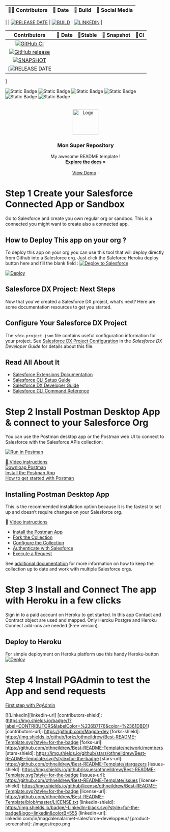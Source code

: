 | 👩‍💼 Contributors                                                                                                                                                                                                                       | 📅 Date                                                                                                                                                                   | 🤖 Build                                                                                                                                                                    | 📱 Social Media                                                                                                                                                                         |
|-----------------------------------------------------------------------------------------------------------------------------------------------------------------------------------------------------------------------------|------------------------------------------------------------------------------------------------------------------------------------------------------------------------------|------------------------------------------------------------------------------------------------------------------------------------------------------------------------------|-------------------------------------------------------------------------------------------------------------------------------------------------------------------------------------|
| 
| [![RELEASE DATE](https://img.shields.io/badge/September%202023-white?style=flat&label=Snapshot&labelColor=%23000000&color=%23FFFFFF)](https://github.com/Magda-dev/Legarant_P12)
| [![BUILD](https://img.shields.io/badge/passed-brightgreen?style=flat&label=BUILD&labelColor=%23000000&color=%2361f522)](https://github.com/Magda-dev/Legarant_P12) 
| [![LINKEDIN](https://img.shields.io/badge/Magdalena%20Larmet-white?style=flat&label=Linkedin&labelColor=%23000000&color=%23004182&link=https%3A%2F%2Fwww.linkedin.com%2Fin%2Fmagdalenalarmet-salesforce-developpeur%2F)](https://www.linkedin.com/in/magdalenalarmet-salesforce-developpeur/) |






Contributors      |📅 Date             |🤖Stable              |🧪 Snapshot             |👷CI                 |
|:--------------------:|:-------------------------:|:-------------------------:|:-------------------------:|:----------------:|
| [![GitHub CI](https://img.shields.io/badge/passed-brightgreen?style=flat&label=BUILD&labelColor=%23000000&color=%2361f522)](https://github.com/Magda-dev/Legarant_P12) 
| [![GitHub release](https://img.shields.io/badge/v1.0.0-brightgreen?style=flat&label=RELEASED&labelColor=%23000000&color=%23177EBF)](https://github.com/Magda-dev/Legarant_P12) 
| [![SNAPSHOT](https://img.shields.io/badge/v1.0.0-orange?style=flat&label=Snapshot&labelColor=%23000000&color=%23FFA54B)](https://github.com/Magda-dev/Legarant_P12) 
|[![RELEASE DATE](https://img.shields.io/badge/September%202023-white?style=flat&label=Snapshot&labelColor=%23000000&color=%23FFFFFF)
]

 
<!-- Improved compatibility of back to top link: See: https://github.com/Magda-dev -->
<a name="readme-top"></a>
<!--
*** Thanks for checking out this Heroku project
*** Don't forget to give the project a star!
*** Thanks again! Now go create your AWESOME Heroku App! :D
-->



<!-- PROJECT SHIELDS -->
<!--
*** I'm using markdown "reference style" links for readability.
*** Reference links are enclosed in brackets [ ] instead of parentheses ( ).
*** See the bottom of this document for the declaration of the reference variables
*** for contributors-url, forks-url, etc. This is an optional, concise syntax you may use.
*** https://www.markdownguide.org/basic-syntax/#reference-style-links
-->

![Static Badge](https://img.shields.io/badge/MagdaDev-green?label=CONTRIBUTORS&labelColor=%236B7176&color=%2361DBD1&link=https%3A%2F%2Fgithub.com%2FMagda-dev%2F)
![Static Badge](https://img.shields.io/badge/5-blue?label=HTML&labelColor=%236B7176&color=%2300ADDC&link=https%3A%2F%2Fgithub.com%2FMagda-dev%2F)
![Static Badge](https://img.shields.io/badge/Magdalena-blue?label=LINKEDIN&labelColor=%236B7176&color=%230966C2&link=linkedin.com%2Fin%2Fmagdalenalarmet-salesforce-developpeur%2F)
![Static Badge](https://img.shields.io/badge/Github-blue?label=MARKDOWN&labelColor=%2300000&color=%23FFA54B&link=linkedin.com%2Fin%2Fmagdalenalarmet-salesforce-developpeur%2F)
![Static Badge](https://img.shields.io/badge/5-blue?label=HTML&labelColor=%2300000&color=%237F3F98&link=linkedin.com%2Fin%2Fmagdalenalarmet-salesforce-developpeur%2F)
![Static Badge](https://img.shields.io/badge/Magdalena%20Larmet-blue?label=LINKEDIN&labelColor=%2300000&color=%230966C2&link=linkedin.com%2Fin%2Fmagdalenalarmet-salesforce-developpeur%2F)


<!-- ENTETE DU README -->
<br />
<div align="center">
  <a href="https://github.com/Magda-dev/LearnGit">
    <img src="images/header-img.png" alt="Logo" width="80" height="80">
  </a>

  <h3 align="center">Mon Super Repository</h3>

  <p align="center">
    My awesome README template !
    <br />
    <a href="https://github.com/Magda-dev/LearnGit"><strong>Explore the docs »</strong></a>
    <br />
    <br />
    <a href="https://github.com/Magda-dev/LearnGit">View Demo</a>
    ·
  </p>
</div>



# Step 1 Create your Salesforce Connected App or Sandbox 
Go to Salesforce and create you own regular org or sandbox. This is a connected you might want to create also a connected app.

## How to Deploy This app on your org ?
To deploy this app on your org you can use this tool that will deploy directly from Github into a Salesforce org. Just click the Saleforce Heroku deploy button here and fill the blank field :
<a href="https://githubsfdeploy.herokuapp.com/?owner=Magda-dev;repo=Legarant_P12">
  <img alt="Deploy to Salesforce"
       src="https://raw.githubusercontent.com/afawcett/githubsfdeploy/master/src/main/webapp/resources/img/deploy.png">
</a>

[![Deploy](https://www.herokucdn.com/deploy/button.svg)](https://heroku.com/deploy?template=https://github.com/Magda-dev/Legarant_P12)

## Salesforce DX Project: Next Steps
Now that you’ve created a Salesforce DX project, what’s next? Here are some documentation resources to get you started.

## Configure Your Salesforce DX Project
The `sfdx-project.json` file contains useful configuration information for your project. See [Salesforce DX Project Configuration](https://developer.salesforce.com/docs/atlas.en-us.sfdx_dev.meta/sfdx_dev/sfdx_dev_ws_config.htm) in the _Salesforce DX Developer Guide_ for details about this file.

## Read All About It
- [Salesforce Extensions Documentation](https://developer.salesforce.com/tools/vscode/)
- [Salesforce CLI Setup Guide](https://developer.salesforce.com/docs/atlas.en-us.sfdx_setup.meta/sfdx_setup/sfdx_setup_intro.htm)
- [Salesforce DX Developer Guide](https://developer.salesforce.com/docs/atlas.en-us.sfdx_dev.meta/sfdx_dev/sfdx_dev_intro.htm)
- [Salesforce CLI Command Reference](https://developer.salesforce.com/docs/atlas.en-us.sfdx_cli_reference.meta/sfdx_cli_reference/cli_reference.htm)

# Step 2 Install Postman Desktop App & connect to your Salesforce Org
You can use the Postman desktop app or the Postman web UI to connect to Salesforce with the Salesforce APIs collection:

<a href="https://www.postman.com/downloads/" target="_blank"><img src="https://run.pstmn.io/button.svg" alt="Run in Postman"></a>

<a href="https://www.youtube.com/watch?v=W-IwW6RM4F0&ab_channel=SalesforceDevelopers">🎥 Video instructions</a></br>
<a href="https://www.postman.com/downloads/">Downloap Postman</a></br>
<a href="https://github.com/forcedotcom/postman-salesforce-apis/blob/master/install-with-app.md#install-the-postman-app">Install the Postman App </a></br>
<a href="https://quickstarts.postman.com/">How to get started with Postman</a></br>

## Installing Postman Desktop App

This is the recommended installation option because it is the fastest to set up and doesn’t require changes on your Salesforce org.

🎥 [Video instructions](https://youtu.be/W-IwW6RM4F0)

- [Install the Postman App](#install-the-postman-app)
- [Fork the Collection](#fork-the-collection)
- [Configure the Collection](#configure-the-collection)
- [Authenticate with Salesforce](#authenticate-with-salesforce)
- [Execute a Request](#execute-a-request)

See [additional documentation](README.md#additional-documentation) for more information on how to keep the collection up to date and work with multiple Salesforce orgs.

# Step 3 Install and Connect The app with Heroku in a few clicks
Sign in to a paid account on Heroku to get started. 
In this app Contact and Contract object are used and mapped.
Only Heroku Postgre and Heroku Connect add-ons are needed (Free version).

## Deploy to Heroku

For simple deployment on Heroku platform use this handy Heroku-button 
<a href="https://heroku.com/deploy?template=https://github.com/Magda-dev/Legarant_P12">
  <img src="https://www.herokucdn.com/deploy/button.svg" alt="Deploy">
</a>



# Step 4 Install PGAdmin to test the App and send requests
<a href="https://www.pgadmin.org/docs/pgadmin4/development/connect_to_server.html">First step with PgAdmin </a></br>



<!-- MARKDOWN LINKS & IMAGES -->
<!-- https://www.markdownguide.org/basic-syntax/#reference-style-links -->
[![LinkedIn][linkedin-url]
[contributors-shield]: (https://img.shields.io/badge/1?label=CONTRIBUTORS&labelColor=%236B7176&color=%2361DBD1)
[contributors-url]: https://github.com/Magda-dev
[forks-shield]: https://img.shields.io/github/forks/othneildrew/Best-README-Template.svg?style=for-the-badge
[forks-url]: https://github.com/othneildrew/Best-README-Template/network/members
[stars-shield]: https://img.shields.io/github/stars/othneildrew/Best-README-Template.svg?style=for-the-badge
[stars-url]: https://github.com/othneildrew/Best-README-Template/stargazers
[issues-shield]: https://img.shields.io/github/issues/othneildrew/Best-README-Template.svg?style=for-the-badge
[issues-url]: https://github.com/othneildrew/Best-README-Template/issues
[license-shield]: https://img.shields.io/github/license/othneildrew/Best-README-Template.svg?style=for-the-badge
[license-url]: https://github.com/othneildrew/Best-README-Template/blob/master/LICENSE.txt
[linkedin-shield]: https://img.shields.io/badge/-LinkedIn-black.svg?style=for-the-badge&logo=linkedin&colorB=555
[linkedin-url]: linkedin.com/in/magdalenalarmet-salesforce-developpeur/
[product-screenshot]: /images/repo.png